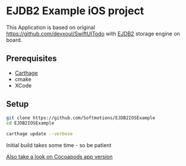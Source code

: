 # EJDB2 Example iOS project

This Application is based on original https://github.com/devxoul/SwiftUITodo with [EJDB2](https://ejdb.org)
storage engine on board.

## Prerequisites

* [Carthage](https://github.com/Carthage/Carthage)
* cmake
* XCode

## Setup

```sh
git clone https://github.com/Softmotions/EJDB2IOSExample
cd EJDB2IOSExample

carthage update --verbose
```

Initial build takes some time - so be patient

[Also take a look on Cocoapods app version](https://github.com/Softmotions/EJDB2IOSExample/tree/cocoapods)
